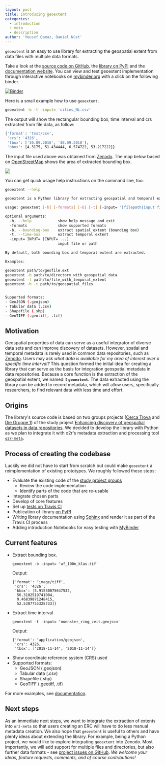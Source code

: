 ```yaml
---
layout: post
title: Introducing geoextent
categories:
  - introduction
  - meta
  - description
author: 'Yousef Qamaz, Daniel Nüst'
---
```


`geoextent` is an easy to use library for extracting the geospatial extent from data files with multiple data formats.

Take a look at the [source code on GitHub](https://github.com/o2r-project/geoextent.git), the [library on PyPI](https://pypi.org/project/geoextent/) and the [documentation website](https://o2r.info/geoextent/).
You can view and test geoextent implementation through interactive notebooks on [mybinder.org](https://mybinder.org) with a click on the following binder.

[![Binder](https://mybinder.org/badge_logo.svg)](https://mybinder.org/v2/gh/o2r-project/geoextent/master)

Here is a small example how to use `geoextent`.

```bash
geoextent -b -t -input= 'cities_NL.csv'
```

The output will show the rectangular bounding box, time interval and crs extracted from file data, as follow: 

```bash
{'format': 'text/csv',
 'crs': '4326',
 'tbox': ['30.09.2018', '30.09.2018'],
 'bbox': [4.3175, 51.434444, 6.574722, 53.217222]}
```

The input file used above was obtained from [Zenodo](https://sandbox.zenodo.org/record/256820#.XeGcJJko85k).
The map below<!--more--> based on [OpenStreetMap](https://www.openstreetmap.org/export#map=8/52.347/5.446) shows the area of extracted bounding box. 

![](https://i.imgur.com/3JICNjd.png)

You can get quick usage help instructions on the command line, too:

```bash
geoextent --help
```

```bash
geoextent is a Python library for extracting geospatial and temporal extents of a file or a directory of multiple geospatial data formats.

usage: geoextent [-h] [-formats] [-b] [-t] [-input= '[filepath|input file]']

optional arguments:
  -h, --help            show help message and exit
  -formats              show supported formats
  -b, --bounding-box    extract spatial extent (bounding box)
  -t, --time-box        extract temporal extent
  -input= INPUT= [INPUT= ...]
                        input file or path

By default, both bounding box and temporal extent are extracted.

Examples:

geoextent path/to/geofile.ext
geoextent -b path/to/directory_with_geospatial_data
geoextent -t path/to/file_with_temporal_extent
geoextent -b -t path/to/geospatial_files


Supported formats:
- GeoJSON (.geojson)
- Tabular data (.csv)
- Shapefile (.shp)
- GeoTIFF (.geotiff, .tif)
```

## Motivation

Geospatial properties of data can serve as a useful integrator of diverse data sets and can improve discovery of datasets.
However, spatial and temporal metadata is rarely used in common data repositories, such as [Zenodo](https://zenodo.org/).
Users may ask _what data is available for my area of interest over a specific time interval?_
This question formed the initial idea for creating a library that can serve as the basis for integration geospatial metadata in data repositories.
Because a core function is the extraction of the geospatial extent, we named it **`geoextent`**.
The data extracted using the library can be added to record metadata, which will allow users, specifically researchers, to find relevant data with less time and effort.

## Origins

The library's source code is based on two groups projects ([Cerca Trova](https://github.com/KathHv/geosoftware2_ct) and [Die Gruppe 1](https://github.com/carobro/Geosoftware2)) of the study project [Enhancing discovery of geospatial datasets in data repositories](https://geosoft2.github.io/2018.html).
We decided to develop the library with Python as we plan to integrate it with o2r's metadata extraction and processing tool [`o2r-meta`](https://github.com/o2r-project/o2r-meta).

## Process of creating the codebase

Luckily we did not have to start from scratch but could make `geoextent` a reimplementation of existing prototypes.
We roughly followed these steps:

- Evaluate the existing code of the [study project groups](https://geosoft2.github.io/2018.html)
  - Review the code implementation
  - Identify parts of the code that are re-usable
- Integrate chosen parts
- Develop of core features
- Set up [tests on Travis CI](https://travis-ci.org/github/o2r-project/geoextent/)
- Publication of library [on PyPI](https://pypi.org/project/geoextent/)
- Writing library documentation using [Sphinx](https://www.sphinx-doc.org/en/master/) and render it as part of the Travis CI process
- Adding introduction Notebooks for easy testing with [MyBinder](https://mybinder.org/v2/gh/o2r-project/geoextent/master)

## Current features

- Extract bounding box. 
    ```
    geoextent -b -input= 'wf_100m_klas.tif'
    ```
    Output:
    ```
    {'format': 'image/tiff',
     'crs': '4326',
     'bbox': [5.91530075647532,
      50.3102519741084,
      9.46839871248415,
      52.5307755328733]}
    ```
- Extract time interval
     ```
    geoextent -t -input= 'muenster_ring_zeit.geojson'
    ```
    Output:
    ```
    {'format': 'application/geojson',
     'crs': 4326,
     'tbox': ['2018-11-14', '2018-11-14']}

    ```
- Show coordinate reference system (CRS) used
- Supported formats:
    - GeoJSON (.geojson)
    - Tabular data (.csv)
    - Shapefile (.shp)
    - GeoTIFF (.geotiff, .tif)

For more examples, see [documentation](https://o2r.info/geoextent/).

## Next steps

As an immediate next steps, we want to integrate the extraction of extents into `or2-meta` so that users creating an ERC will have to do less manual metadata creation.
We also hope that `geoextent` is useful to others and have plenty ideas about extending the library.
For example, being a Python project, we would like to explore integrating `geoextent` into Zenodo.
Most importantly, we will add support for multiple files and directories, but also further data formats - see [project issues on GitHub](https://github.com/o2r-project/geoextent/issues).
_We welcome your ideas, feature requests, comments, and of course contributions!_
